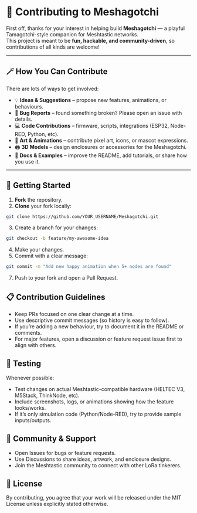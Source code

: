 # 🤝 Contributing to Meshagotchi

First off, thanks for your interest in helping build **Meshagotchi** — a playful Tamagotchi-style companion for Meshtastic networks.  
This project is meant to be **fun, hackable, and community-driven**, so contributions of all kinds are welcome!

---

## 🪄 How You Can Contribute
There are lots of ways to get involved:
- 💡 **Ideas & Suggestions** – propose new features, animations, or behaviours.
- 🐛 **Bug Reports** – found something broken? Please open an issue with details.
- 💻 **Code Contributions** – firmware, scripts, integrations (ESP32, Node-RED, Python, etc).
- 🎨 **Art & Animations** – contribute pixel art, icons, or mascot expressions.
- 🖨️ **3D Models** – design enclosures or accessories for the Meshagotchi.
- 📖 **Docs & Examples** – improve the README, add tutorials, or share how you use it.

---

## 📝 Getting Started
1. **Fork** the repository.  
2. **Clone** your fork locally:
  ```bash
  git clone https://github.com/YOUR_USERNAME/Meshagotchi.git
  ```
3. Create a branch for your changes:
  ```bash
  git checkout -b feature/my-awesome-idea
  ```
4. Make your changes.
5. Commit with a clear message:
  ```bash
  git commit -m "Add new happy animation when 5+ nodes are found"
  ```
7. Push to your fork and open a Pull Request.

## 📋 Contribution Guidelines

- Keep PRs focused on one clear change at a time.
- Use descriptive commit messages (so history is easy to follow).
- If you’re adding a new behaviour, try to document it in the README or comments.
- For major features, open a discussion or feature request issue first to align with others.

## 🧪 Testing

Whenever possible:

- Test changes on actual Meshtastic-compatible hardware (HELTEC V3, M5Stack, ThinkNode, etc).
- Include screenshots, logs, or animations showing how the feature looks/works.
- If it’s only simulation code (Python/Node-RED), try to provide sample inputs/outputs.

## 📣 Community & Support

- Open Issues for bugs or feature requests.
- Use Discussions to share ideas, artwork, and enclosure designs.
- Join the Meshtastic community to connect with other LoRa tinkerers.

## 📜 License

By contributing, you agree that your work will be released under the MIT License unless explicitly stated otherwise.
